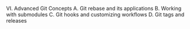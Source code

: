 
VI. Advanced Git Concepts
A. Git rebase and its applications
B. Working with submodules
C. Git hooks and customizing workflows
D. Git tags and releases